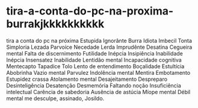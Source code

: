 # tira-a-conta-do-pc-na-proxima-burrakjkkkkkkkkkk
tira a conta do pc na próxima Estupida
Ignorânte
Burra
Idiota
Imbecil
Tonta
Simploria
Lezada
Parvoíce
Necedade
Lerda
Imprudênte
Desatina
Cegueira mental
Falta de discernimento
Futilidade
Inépcia
Insipiência
Inabilidade
Inépcia
Insensatez
Inabilidade
Lentidão mental
Incapacidade cognitiva
Mentecapto
Tapadice
Tolo
Lento de entendimento
Boçalidade
Estultícia
Abobrinha
Vazio mental
Parvulez
Indolência mental
Mentira
Embotamento
Estupidez crassa
Atolamento mental
Desajeitamento
Despreparo
Desinteligência
Desatenção
Desmemória
Faltando noção
Insuficiência intelectual
Carência de sabedoria
Ausência de astúcia
Míope mental
Débil mental
me desculpe, assinado, Josildo.
